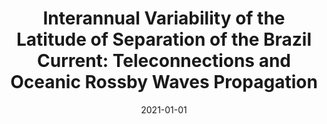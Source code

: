 ---
title: "Interannual Variability of the Latitude of Separation of the Brazil Current: Teleconnections and Oceanic Rossby Waves Propagation"
collection: publications
permalink: /publication/2021-01-01-Interannual-Variability-of-the-Latitude-of-Separation-of-the-Brazil-Current-Teleconnections-and-Oceanic-Rossby-Waves-Propagation
date: 2021-01-01
venue: 'Journal of Geophysical Research: Oceans'
paperurl: 'https://agupubs.onlinelibrary.wiley.com/doi/full/10.1029/2021JC017557'
citation: ' N. Bodnariuk,  C.G. Simionato,  M. Saraceno,  M. Osman,  L.B. Diaz, &quot;Interannual Variability of the Latitude of Separation of the Brazil Current: Teleconnections and Oceanic Rossby Waves Propagation.&quot; Journal of Geophysical Research: Oceans, 2021.'
---